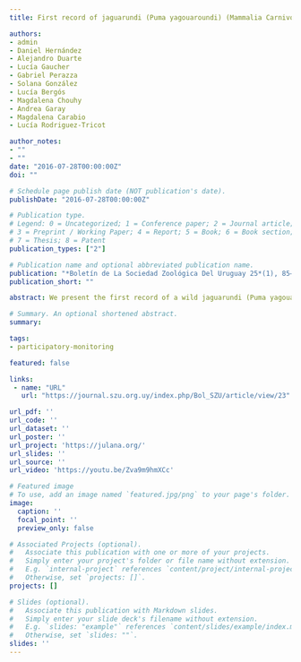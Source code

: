 ```yaml
---
title: First record of jaguarundi (Puma yagouaroundi) (Mammalia Carnivora Felidae) in Uruguay, with comments about participatory monitoring

authors:
- admin
- Daniel Hernández
- Alejandro Duarte
- Lucía Gaucher
- Gabriel Perazza
- Solana González
- Lucía Bergós
- Magdalena Chouhy
- Andrea Garay
- Magdalena Carabio
- Lucía Rodriguez-Tricot

author_notes:
- ""
- ""
date: "2016-07-28T00:00:00Z"
doi: ""

# Schedule page publish date (NOT publication's date).
publishDate: "2016-07-28T00:00:00Z"

# Publication type.
# Legend: 0 = Uncategorized; 1 = Conference paper; 2 = Journal article;
# 3 = Preprint / Working Paper; 4 = Report; 5 = Book; 6 = Book section;
# 7 = Thesis; 8 = Patent
publication_types: ["2"]

# Publication name and optional abbreviated publication name.
publication: "*Boletín de La Sociedad Zoológica Del Uruguay 25*(1), 85–91"
publication_short: ""

abstract: We present the first record of a wild jaguarundi (Puma yagouaroundi) in Uruguay obtained as part of a participatory monitoring with trap-cameras together with the community of Paso Centurión, Cerro Largo.

# Summary. An optional shortened abstract.
summary:

tags:
- participatory-monitoring

featured: false

links:
 - name: "URL"
   url: "https://journal.szu.org.uy/index.php/Bol_SZU/article/view/23"

url_pdf: ''
url_code: ''
url_dataset: ''
url_poster: ''
url_project: 'https://julana.org/'
url_slides: ''
url_source: ''
url_video: 'https://youtu.be/Zva9m9hmXCc'

# Featured image
# To use, add an image named `featured.jpg/png` to your page's folder.
image:
  caption: ''
  focal_point: ''
  preview_only: false

# Associated Projects (optional).
#   Associate this publication with one or more of your projects.
#   Simply enter your project's folder or file name without extension.
#   E.g. `internal-project` references `content/project/internal-project/index.md`.
#   Otherwise, set `projects: []`.
projects: []

# Slides (optional).
#   Associate this publication with Markdown slides.
#   Simply enter your slide deck's filename without extension.
#   E.g. `slides: "example"` references `content/slides/example/index.md`.
#   Otherwise, set `slides: ""`.
slides: ''
---
```

